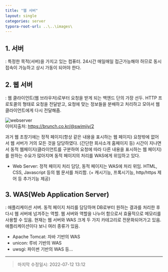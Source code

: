 ```yaml
---
title: "웹 서버"
layout: single
categories: server
typora-root-url: ..\..\images\
---
```


## 1. 서버

: 특정한 목적(서버)을 가지고 있는 컴퓨터. 24시간 매일매일 접근가능해야 하므로 동시 접속이 가능하고 상시 가동이 되어야 한다.

## 2. 웹 서버

: 웹 클라이언트(웹 브라우저)로부터 요청을 받게 되는 백엔드 단의 가장 선두. HTTP 프로토콜의 형태로 요청을 전달받고, 요청에 맞는 정보들을 분배하고 처리하고 모아서 웹 클라이언트에게 다시 전달해줌.

![webserver](..\..\images\webserver.PNG)<br>이미지출처: https://brunch.co.kr/@swimjiy/2

과거 웹 초창기에는 정적 페이지(항상 같은 내용을 표시하는 웹 페이지) 요청밖에 없어서 웹 서버가 거의 모든 것을 담당하였다. (간단한 회사소개 홈페이지 등)  시간이 지나면서 동적 웹페이지(클라이언트를 구분하여 요청에 따라 다른 내용을 표시하는 웹 페이지)를 원하는 수요가 많아지며 동적 페이지의 처리를 WAS에게 위임하고 있다.

- Web Server: 정적 페이지 처리 담당, 동적 페이지는 WAS에 처리 위임. HTML, CSS, Javascript 등의 웹 문서를 처리함. (+ 캐시기능, 프록시기능, http/https 제어 등 추가기능 제공)

## 3. WAS(Web Application Server)

: 애플리케이션 서버. 동적 페이지 처리를 담당하며 DB로부터 원하는 결과를 처리한 후 다시 웹 서버에 넘겨주는 역할. 웹 서버와 역할을 나누어 함으로서 효율적으로 메모리를 사용할 수 있음. 현재는 웹 서버와 WAS 크게 두 가지 카테고리로 전문화되어가고 있음. 애플리케이션이다 보니 여러 종류가 있음.

- Apache Tomcat: 자바 기반의 WAS
- unicon: 루비 기반의 WAS
- uwsgi: 파이썬 기반의 WAS 등...

------

> 마지막 수정일시: 2022-07-12 13:12